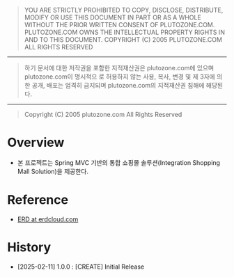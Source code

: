 > YOU ARE STRICTLY PROHIBITED TO COPY, DISCLOSE, DISTRIBUTE, MODIFY OR USE THIS
DOCUMENT IN PART OR AS A WHOLE WITHOUT THE PRIOR WRITTEN CONSENT OF
PLUTOZONE.COM.
PLUTOZONE.COM OWNS THE INTELLECTUAL PROPERTY RIGHTS IN AND TO THIS DOCUMENT.
COPYRIGHT (C) 2005 PLUTOZONE.COM ALL RIGHTS RESERVED
***
> 하기 문서에 대한 저작권을 포함한 지적재산권은 plutozone.com에 있으며 plutozone.com이 명시적으
로 허용하지 않는 사용, 복사, 변경 및 제 3자에 의한 공개, 배포는 엄격히 금지되며
plutozone.com의 지적재산권 침해에 해당된다.
***
> Copyright (C) 2005 plutozone.com All Rights Reserved


# Overview
- 본 프로젝트는 Spring MVC 기반의 통합 쇼핑몰 솔루션(Integration Shopping Mall Solution)을 제공한다.


# Reference
- [ERD at erdcloud.com](https://www.erdcloud.com/d/5TXndTkHDuiupYZ6P)

# History
- [2025-02-11] 1.0.0	: [CREATE] Initial Release
